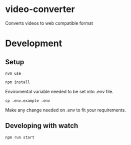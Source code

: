 # video-converter
Converts videos to web compatible format

# Development

## Setup

```nvm use```

```npm install```

Enviromental variable needed to be set into .env file.

```cp .env.example .env```

Make any change needed on .env to fit your requirements.

## Developing with watch

```npm run start```
 
